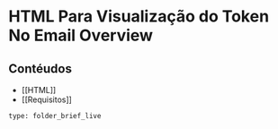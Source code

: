 # HTML Para Visualização do Token No Email Overview
## Contéudos
- [[HTML]]
- [[Requisitos]]
```ccard
type: folder_brief_live
```
 
